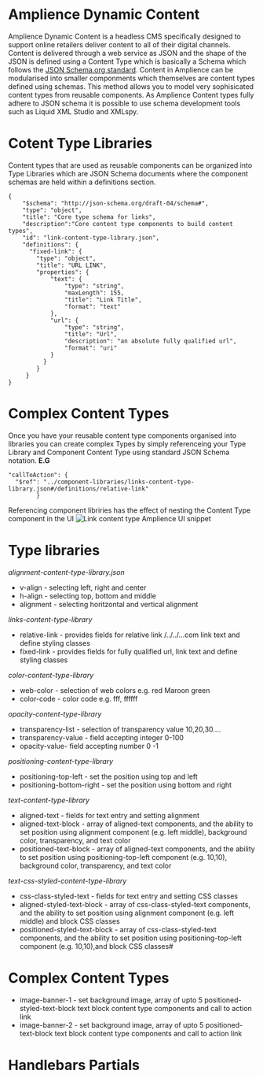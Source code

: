 # Amplience Dynamic Content
Amplience Dynamic Content is a headless CMS specifically designed to support online retailers deliver content to all of their digital channels.  Content is delivered through a web service as JSON and the shape of the JSON is defined using a Content Type which is basically a Schema which follows the [JSON Schema.org standard](http://json-schema.org/).  Content in Amplience can be modularised into smaller componments which themselves are content types defined using schemas.  This method allows you to model very sophisicated content types from reusable components.  As Amplience Content types fully adhere to JSON schema it is possible to use schema development tools such as Liquid XML Studio and XMLspy.

# Cotent Type Libraries

Content types that are used as reusable components can be organized into Type Libraries which are JSON Schema documents where the component schemas are held within a definitions section.

```
{
    "$schema": "http://json-schema.org/draft-04/schema#",
    "type": "object",
    "title": "Core type schema for links",
    "description":"Core content type components to build content types",
    "id": "link-content-type-library.json",
    "definitions": {
      "fixed-link": {
        "type": "object",
        "title": "URL LINK",
        "properties": {
            "text": {
                "type": "string",
                "maxLength": 155,
                "title": "Link Title",
                "format": "text"
            },
            "url": {
                "type": "string",
                "title": "Url",
                "description": "an absolute fully qualified url",
                "format": "uri"
            }
          }
        }    
     }
}
```
# Complex Content Types
Once you have your reusable content type components organised into libraries you can create complex Types by simply referenceing your Type Library and Component Content Type using standard JSON Schema notation.
**E.G**
```
"callToAction": {
  "$ref": "../component-libraries/links-content-type-library.json#/definitions/relative-link"
        }
```
Referencing component libriries has the effect of nesting the Content Type component in the UI
![Link content type Amplience UI snippet](http://i1.adis.ws/i/jwdemo/link-content-type-UI-snip)

# Type libraries
*alignment-content-type-library.json* 

- v-align - selecting left, right and center   
- h-align - selecting top, bottom and middle
- alignment - selecting horitzontal and vertical alignment

*links-content-type-library*

- relative-link - provides fields for relative link /../../...com link text and define styling classes
- fixed-link - provides fields for fully qualified url, link text and define styling classes

*color-content-type-library*

- web-color - selection of web colors e.g. red Maroon green
- color-code - color code e.g. fff, ffffff

*opacity-content-type-library*

- transparency-list - selection of transparency value 10,20,30....
- transparency-value - field accepting integer 0-100
- opacity-value- field accepting number 0 -1

*positioning-content-type-library*

- positioning-top-left - set the position using top and left
- positioning-bottom-right - set the position using bottom and right

*text-content-type-library*

- aligned-text - fields for text entry and setting alignment
- aligned-text-block - array of aligned-text components, and the ability to set position using alignment component (e.g. left middle), background color, transparency, and text color
- positioned-text-block - array of aligned-text components, and the ability to set position using  positioning-top-left component (e.g. 10,10), background color, transparency, and text color

*text-css-styled-content-type-library*

- css-class-styled-text - fields for text entry and setting CSS classes
- aligned-styled-text-block - array of css-class-styled-text components, and the ability to set position using alignment component (e.g. left middle) and block CSS classes
- positioned-styled-text-block - array of css-class-styled-text components, and the ability to set position using  positioning-top-left component (e.g. 10,10),and block CSS classes#

# Complex Content Types

- image-banner-1 - set background image, array of upto 5 positioned-styled-text-block text block content type components and call to action link
- image-banner-2 - set background image, array of upto 5 positioned-text-block text block content type components and call to action link


# Handlebars Partials

